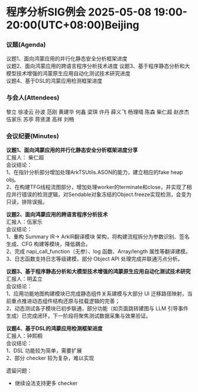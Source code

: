 # 程序分析SIG例会 2025-05-08 19:00-20:00(UTC+08:00)Beijing
### 议题(Agenda)
议题1、面向鸿蒙应用的并行化静态安全分析框架进度  
议题2、面向鸿蒙应用的跨语言程序分析技术进度
议题3、基于程序静态分析和大模型技术增强的鸿蒙原生应用自动化测试技术研究进度  
议题4、基于DSL的鸿蒙应用检测框架进度

### 与会人(Attendees)
黎立
徐凌云
孙波
范刚
黄建华
何鑫
梁琪
许丹
薛义飞
杨理晴
陈森
柴仁超
赵彦杰
伍家乐
苏亭
蒋贤潇
高祥
刘畅

### 会议纪要(Minutes)
**议题1、面向鸿蒙应用的并行化静态安全分析框架进度分享**  
汇报人： 柴仁超  
会议结论：  
1、在指针分析部分增加处理ArkTSUtils.ASON的能力，建立相应的fake heap obj。  
2、在构建TFG线程流图部分，增加处理worker的terminate和close，并实现了相应并行错误的检测逻辑，对Sendable对象冻结的Object.freeze实现检测，会变为只读，排除误报。

**议题2、面向鸿蒙应用的跨语言程序分析技术**  
汇报人：伍家乐   
会议结论：  
1、重构 Summary IR-> ArkIR翻译模块 架构，将构建流程拆分为参数识别、签名生成、CFG 构建等模块，降低耦合。  
2、完成 napi\_call\_function（无参）、log 函数、Array/length 属性等翻译建模。
3、日志函数支持日志等级建模，部分 Object API 处理完成并联通污点分析。

**议题3、基于程序静态分析和大模型技术增强的鸿蒙原生应用自动化测试技术研究**  
汇报人：明孟立  
会议结论：  
1、应用功能地图构建模块已完成静态组件关系建模与大部分 UI 迁移路径映射，当前重点推进动态组件结构还原与挂载逻辑的完善；  
2、动态测试各子模块已初步联通，部分功能（如页面跳转建图与 LLM 引导事件生成）已完成闭环，下一阶段将聚焦测试数据采集与效果验证。  

**议题4、基于DSL的鸿蒙应用检测框架进度**  
汇报人：钟熙桐  
会议结论：  
1、DSL 功能较为简单，需要扩展  
2、部分 checker 较为复杂，难以实现

遗留问题：  
- 继续设法支持更多 checker
